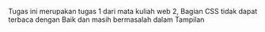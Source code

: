 Tugas ini merupakan tugas 1 dari mata kuliah web 2, 
Bagian CSS tidak dapat terbaca dengan Baik dan masih bermasalah dalam Tampilan
